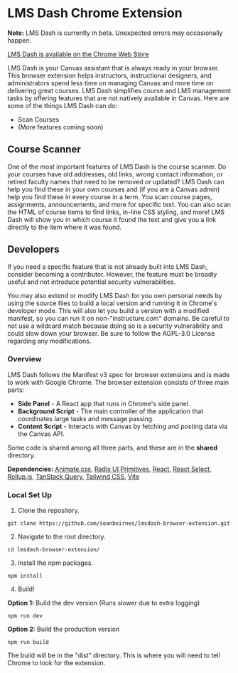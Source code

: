 # LMS Dash Chrome Extension

**Note:** LMS Dash is currently in beta. Unexpected errors may occasionally happen.

[LMS Dash is available on the Chrome Web Store](https://chromewebstore.google.com/detail/lms-dash/dphccimingcbmlkehpflgkningeomenp)

LMS Dash is your Canvas assistant that is always ready in your browser. This browser extension helps instructors,
instructional designers, and administrators spend less time on managing Canvas and more time on delivering great
courses. LMS Dash simplifies course and LMS management tasks by offering features that are not natively available in
Canvas. Here are some of the things LMS Dash can do:
- Scan Courses
- (More features coming soon)

## Course Scanner
One of the most important features of LMS Dash is the course scanner. Do your courses have old addresses, old links,
wrong contact information, or retired faculty names that need to be removed or updated? LMS Dash can help you find these
in your own courses and (if you are a Canvas admin) help you find these in every course in a term. You scan course
pages, assignments, announcements, and more for specific text. You can also scan the HTML of course items to find links, 
in-line CSS styling, and more! LMS Dash will show you in which course it found the text and give you a link directly to 
the item where it was found. 

## Developers

If you need a specific feature that is not already built into LMS Dash, consider becoming a contributor. However, the
feature must be broadly useful and not introduce potential security vulnerabilities. 

You may also extend or modify LMS Dash for you own personal needs by using the source files to build a local version and
 running it in Chrome's developer mode. This will also let you build a version with a modified manifest, so you can run it on 
non-"instructure.com" domains. Be careful to not use a wildcard match because doing so is a security vulnerability and
could slow down your browser. Be sure to follow the AGPL-3.0 License regarding any modifications.

### Overview

LMS Dash follows the Manifest v3 spec for browser extensions and is made to work with Google Chrome. The browser
extension consists of three main parts:
- **Side Panel** - A React app that runs in Chrome's side panel.
- **Background Script** - The main controller of the application that coordinates large tasks and message passing.
- **Content Script** - Interacts with Canvas by fetching and posting data via the Canvas API.

Some code is shared among all three parts, and these are in the **shared** directory.

**Dependencies:** [Animate.css](https://github.com/animate-css/animate.css),
[Radix UI Primitives](https://github.com/radix-ui/primitives), [React](https://github.com/facebook/react), 
[React Select](https://github.com/jedwatson/react-select), [Rollup.js](https://github.com/rollup/rollup), 
[TanStack Query](https://github.com/TanStack/query), [Tailwind CSS](https://github.com/tailwindlabs/tailwindcss),
[Vite](https://github.com/vitejs/vite)

### Local Set Up
1. Clone the repository.
```shell
git clone https://github.com/seanbeirnes/lmsdash-browser-extension.git
```
2. Navigate to the root directory.
```shell
cd lmsdash-browser-extension/
```
3. Install the npm packages.
```shell
npm install
```
4. Build!

**Option 1:** Build the dev version (Runs slower due to extra logging)
```shell
npm run dev
```

**Option 2:** Build the production version
```shell
npm run build
```
The build will be in the "dist" directory. This is where you will need to tell Chrome to look for the extension.
